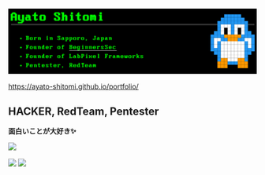 <a href="https://ayato-shitomi.github.io/portfolio/"> <img src="./portfolio.png"></img> </a>

https://ayato-shitomi.github.io/portfolio/

## HACKER, RedTeam, Pentester

**面白いことが大好き✨**

![](https://komarev.com/ghpvc/?username=ayato-shitomi)

![](https://img.shields.io/badge/Hardening-2022-purple) ![](https://img.shields.io/badge/Security%20Camp-2023-yellow)

